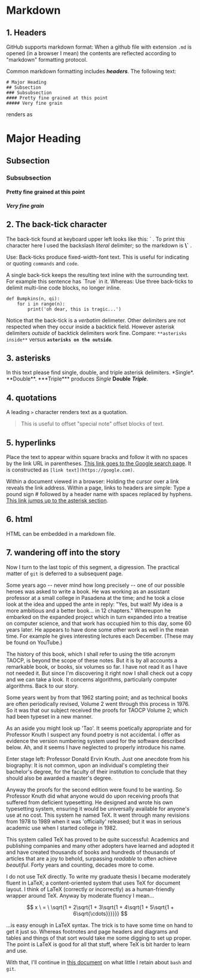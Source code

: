 # Markdown


## 1. Headers


GitHub supports markdown format: When a github file with extension `.md` is opened 
(in a browser I mean) the contents are reflected according to "markdown" formatting protocol.


Common markdown formatting includes ***headers***. The following text:

```
# Major Heading
## Subsection
### Subsubsection
#### Pretty fine grained at this point
##### Very fine grain
```

renders as

# Major Heading
## Subsection
### Subsubsection
#### Pretty fine grained at this point
##### Very fine grain



## 2. The back-tick character 


The back-tick found at keyboard upper left looks like this: \` .
To print this character here I used the backslash *literal* delimiter; so the markdown is **\\\`**  . 


Use: Back-ticks produce fixed-width-font text. This is useful for indicating or quoting `commands` and 
`code`. 


A single back-tick keeps the resulting text inline with the surrounding text. For example this sentence has \`True\` in it. 
Whereas: Use three back-ticks to delimit multi-line code blocks, no longer inline.


```
def Bumpkins(n, qi):
    for i in range(n):
        print('oh dear, this is tragic...')
```

Notice that the back-tick is a *verbatim* delimeter. Other delimiters are not respected when they occur 
inside a backtick field. However asterisk delimiters *outside* of backtick delimiters work fine. Compare:
`**asterisks inside**` versus **`asterisks on the outside`**. 


## 3. asterisks


In this text please find single, double, and triple asterisk delimiters. 
\*Single\*. \*\*Double\*\*. \*\*\*Triple\*\*\* produces *Single* **Double** ***Triple***. 


## 4. quotations


A leading `>` character renders text as a quotation. 


> This is useful to offset "special note" offset blocks of text. 


## 5. hyperlinks 


Place the text to appear within square bracks and follow it with no spaces by the link URL 
in parentheses. [This link goes to the Google search page](https://google.com). It
is constructed as `[link text](https://google.com)`. 


Within a document viewed in a browser: Holding the cursor over a link reveals the link address.
Within a page, links to headers are simple: Type a pound sign \# followed by
a header name with spaces replaced by hyphens.
[This link jumps up to the asterisk section](#3.-asterisks).



## 6. html


HTML can be embedded in a markdown file.


## 7. wandering off into the story


Now I turn to the last topic of this segment, a digression. The practical matter of `git` is 
deferred to a subsequent page.


Some years ago -- never mind how long precisely -- one of our possible heroes 
was asked to write a book. 
He was working as an assistant professor at a small college in Pasadena at the time; and he took a 
close look at the idea and upped
the ante in reply: "Yes, but wait! My idea is a more ambitious and a better book... in 12 chapters."
Whereupon
he embarked on the expanded project which in turn expanded into a treatise on computer science,
and that work has occupied him to this day, some 60 years later. He appears to 
have done some other work as well
in the mean time. For example he gives interesting lectures each December.
(These may be found on YouTube.)


The history of this book, which I shall refer to using the title acronym TAOCP, is beyond the 
scope of these notes. But it is 
by all accounts a remarkable book, or books, six volumes so far. I have not read 
it as I have not needed it. 
But since I'm discovering it right now I shall check out a copy and we can take a look. It 
concerns algorithms, particularly 
computer algorithms. Back to our story. 


Some years went by from that 1962 starting point; and as technical books are often periodically 
revised, Volume 2 went through
this process in 1976. So it was that our subject received the proofs for TAOCP Volume 2; 
which had been 
typeset in a new manner. 


As an aside you might look up 'Tao'. It seems poetically appropriate
and for Professor Knuth I suspect any found poetry is not 
accidental. I offer as evidence the version numbering system used for
the software described below.
Ah, and it seems I have neglected to properly introduce his name.


Enter stage left: Professor Donald Ervin Knuth. Just one anecdote from his biography: It is not common, 
upon an individual's completing their bachelor's degree, for the
faculty of their institution to conclude that they should also be awarded a master's degree. 


Anyway the proofs for the second edition were found to be wanting. 
So Professor Knuth did what anyone would do upon receiving proofs that suffered from deficient 
typesetting. He designed and wrote his own typesetting system, ensuring it would 
be universally available for anyone's use at no cost. This system he named TeX. It went through
many revisions from 1978 to 1989 when it was 'officially' released; but it was in
serious academic use when I started college in 1982.


This system called TeX has proved to be quite successful: 
Academics and publishing companies and many
other adopters have learned and adopted
it and have created thousands of books and hundreds of thousands of
articles that are a joy to behold, surpassing *readable* to often achieve *beautiful*. 
Forty years and counting, decades more to come. 


I do not use TeX directly. To write my graduate thesis I became moderately fluent in
LaTeX; a content-oriented system that uses TeX for document layout. 
I think
of LaTeX (correctly or incorrectly) as a human-friendly wrapper around TeX. Anyway
by moderate fluency I mean...


$$
x \ = \ \sqrt{1 + 2\sqrt{1 + 3\sqrt{1 + 4\sqrt{1 + 5\sqrt{1 + 6\sqrt{\cdots}}}}}}
$$

...is easy enough in LaTeX syntax. The trick is to have some time on hand
to get it just so.
Whereas
footnotes and page headers and diagrams and tables and things of that sort would 
take me some digging to set up proper. The point is LaTeX is good for all that stuff,
where TeX is bit harder to learn and use.



With that, I'll continue in 
[this document](https://github.com/robfatland/reorganiseduponthefloor/edit/main/git/bash_and_git.md)
on what little I retain about `bash` and `git`. 
